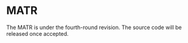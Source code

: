 # MATR
The MATR is under the fourth-round revision.
The source code will be released once accepted.
